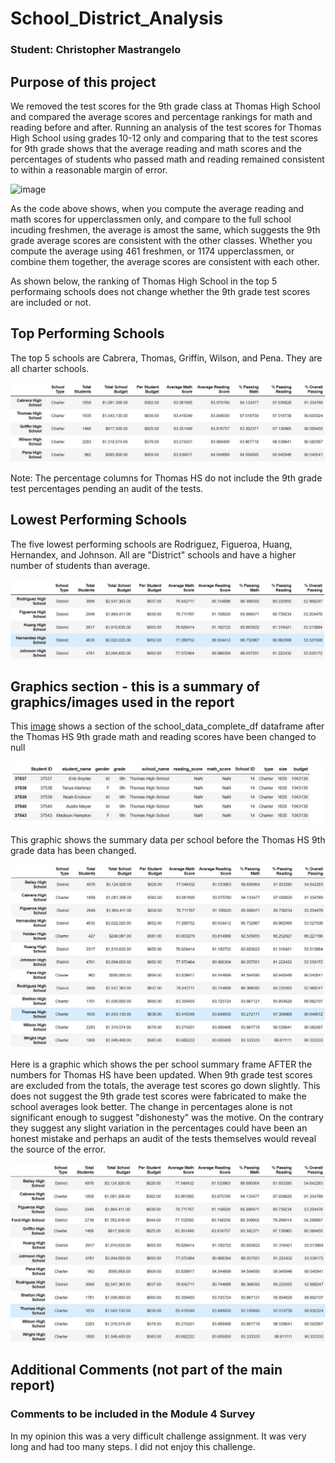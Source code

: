 # School_District_Analysis

### Student: Christopher Mastrangelo

## Purpose of this project

We removed the test scores for the 9th grade class at Thomas High School and compared the average scores and percentage rankings for math and reading before and after.  Running an analysis of the test scores for Thomas High School using grades 10-12 only and comparing that to the test scores for 9th grade shows that the average reading and math scores and the percentages of students who passed math and reading remained consistent to within a reasonable margin of error. 

![image](https://user-images.githubusercontent.com/86205000/126923619-e163c343-3b3f-44f6-a403-b56d7409a2a4.png)

As the code above shows, when you compute the average reading and math scores for upperclassmen only, and compare to the full school incuding freshmen, the average is amost the same, which suggests the 9th grade average scores are consistent with the other classes. Whether you compute the average using 461 freshmen, or 1174 upperclassmen, or combine them together, the average scores are consistent with each other.

As shown below, the ranking of Thomas High School in the top 5 performaing schools does not change whether the 9th grade test scores are included or not.

## Top Performing Schools

The top 5 schools are Cabrera, Thomas, Griffin, Wilson, and Pena.  They are all charter schools.

![image](Resources/image4_top_performing_schools_by_percent_passing.JPG)

Note: The percentage columns for Thomas HS do not include the 9th grade test percentages pending an audit of the tests.


## Lowest Performing Schools

The five lowest performing schools are Rodriguez, Figueroa, Huang, Hernandex, and Johnson.  All are "District" schools and have a higher number of students than average.

![image](Resources/image4_lowest_performing_schools_by_percent.JPG)


## Graphics section - this is a summary of graphics/images used in the report

This <a href="https://github.com/gcmastra/School_District_Analysis/blob/main/Resources/imge1_ths_math_scores_null.JPG">
image</a> shows a section of the school_data_complete_df dataframe after the Thomas HS 9th grade math and reading scores have been changed to null 
  
![image](https://github.com/gcmastra/School_District_Analysis/blob/main/Resources/image1_ths_math_scores_null.JPG)


This graphic shows the summary data per school before the Thomas HS 9th grade data has been changed.

![image](https://github.com/gcmastra/School_District_Analysis/blob/abb4811b52c9a6bb6ef347b870e4112619a364df/Resources/image2_section_of_per_school_summary_showing_THS_before_changes.JPG)

Here is a graphic which shows the per school summary frame AFTER the numbers for Thomas HS have been updated.  When 9th grade test scores are excluded from the totals, the average test scores go down slightly.  This does not suggest the 9th grade test scores were fabricated to make the school averages look better. The change in percentages alone is not significant enough to suggest "dishonesty" was the motive. On the contrary they suggest any slight variation in the percentages could have been an honest mistake and perhaps an audit of the tests themselves would reveal the source of the error. 

![image](Resources/image3_section_of_per_school_summary_showing_THS_after_changes.JPG)

## Additional Comments (not part of the main report)

### Comments to be included in the Module 4 Survey

In my opinion this was a very difficult challenge assignment. It was very long and had too many steps. I did not enjoy this challenge.

